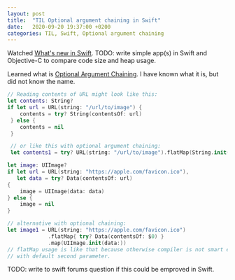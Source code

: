 ```yaml
---
layout: post
title:  "TIL Optional argument chaining in Swift"
date:   2020-09-20 19:37:00 +0200
categories: TIL, Swift, Optional argument chaining
---
```

Watched [What's new in Swift](https://developer.apple.com/videos/play/wwdc2020/10170/). TODO: write simple app(s) in Swift and Objective-C to compare code size and heap usage.

Learned what is [Optional Argument Chaining](https://forums.swift.org/t/optional-argument-chaining/7237). I have known what it is, but did not know the name.

```swift
// Reading contents of URL might look like this:
let contents: String?
if let url = URL(string: "/url/to/image") {
	contents = try? String(contentsOf: url)
 } else {
 	contents = nil
 }

 // or like this with optional argument chaining:
 let contents1 = try? URL(string: "/url/to/image").flatMap(String.init(contentsOf:))
```


```swift
let image: UIImage?
if let url = URL(string: "https://apple.com/favicon.ico"),
   let data = try? Data(contentsOf: url)
{
    image = UIImage(data: data)
} else {
    image = nil
}

// alternative with optional chaining:
let image1 = URL(string: "https://apple.com/favicon.ico")
             .flatMap{ try? Data(contentsOf: $0) }
             .map(UIImage.init(data:))
// flatMap usage is like that because otherwise compiler is not smart enough to use `Data(contentsOf:options)`
// with default second parameter.
```


TODO: write to swift forums question if this could be emproved in Swift.
